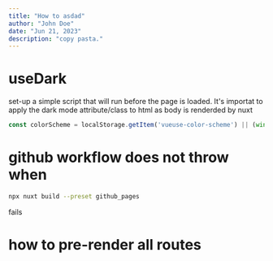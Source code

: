 ```yaml
---
title: "How to asdad"
author: "John Doe"
date: "Jun 21, 2023"
description: "copy pasta."
---
```


# useDark
set-up a simple script that will run before the page is loaded. It's importat to apply the dark mode attribute/class to html as body is renderded by nuxt

```javascript
const colorScheme = localStorage.getItem('vueuse-color-scheme') || (window.matchMedia('(prefers-color-scheme: dark)').matches ? 'dark' : 'light'); document.documentElement.setAttribute('theme', colorScheme)
```
# github workflow does not throw when
```bash
npx nuxt build --preset github_pages
```
fails

# how to pre-render all routes

